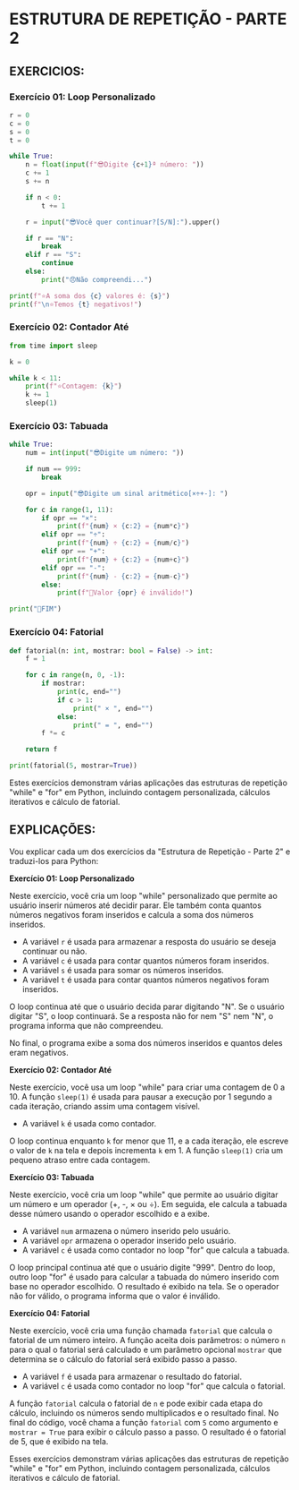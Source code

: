 # ESTRUTURA DE REPETIÇÃO - PARTE 2
## EXERCICIOS:
### Exercício 01: Loop Personalizado
```python
r = 0
c = 0
s = 0
t = 0

while True:
    n = float(input(f"😎Digite {c+1}ª número: "))
    c += 1
    s += n

    if n < 0:
        t += 1

    r = input("😎Você quer continuar?[S/N]:").upper()

    if r == "N":
        break
    elif r == "S":
        continue
    else:
        print("😠Não compreendi...")

print(f"⭐A soma dos {c} valores é: {s}")
print(f"\n⭐Temos {t} negativos!")
```

### Exercício 02: Contador Até
```python
from time import sleep

k = 0

while k < 11:
    print(f"⭐Contagem: {k}")
    k += 1
    sleep(1)
```

### Exercício 03: Tabuada
```python
while True:
    num = int(input("😎Digite um número: "))

    if num == 999:
        break

    opr = input("😎Digite um sinal aritmético[×÷+-]: ")

    for c in range(1, 11):
        if opr == "×":
            print(f"{num} × {c:2} = {num*c}")
        elif opr == "÷":
            print(f"{num} ÷ {c:2} = {num/c}")
        elif opr == "+":
            print(f"{num} + {c:2} = {num+c}")
        elif opr == "-":
            print(f"{num} - {c:2} = {num-c}")
        else:
            print(f"😬Valor {opr} é inválido!")

print("🔔FIM")
```

### Exercício 04: Fatorial
```python
def fatorial(n: int, mostrar: bool = False) -> int:
    f = 1

    for c in range(n, 0, -1):
        if mostrar:
            print(c, end="")
            if c > 1:
                print(" × ", end="")
            else:
                print(" = ", end="")
        f *= c

    return f

print(fatorial(5, mostrar=True))
```

Estes exercícios demonstram várias aplicações das estruturas de repetição "while" e "for" em Python, incluindo contagem personalizada, cálculos iterativos e cálculo de fatorial.

## EXPLICAÇÕES:
Vou explicar cada um dos exercícios da "Estrutura de Repetição - Parte 2" e traduzi-los para Python:

**Exercício 01: Loop Personalizado**

Neste exercício, você cria um loop "while" personalizado que permite ao usuário inserir números até decidir parar. Ele também conta quantos números negativos foram inseridos e calcula a soma dos números inseridos.

- A variável `r` é usada para armazenar a resposta do usuário se deseja continuar ou não.
- A variável `c` é usada para contar quantos números foram inseridos.
- A variável `s` é usada para somar os números inseridos.
- A variável `t` é usada para contar quantos números negativos foram inseridos.

O loop continua até que o usuário decida parar digitando "N". Se o usuário digitar "S", o loop continuará. Se a resposta não for nem "S" nem "N", o programa informa que não compreendeu.

No final, o programa exibe a soma dos números inseridos e quantos deles eram negativos.

**Exercício 02: Contador Até**

Neste exercício, você usa um loop "while" para criar uma contagem de 0 a 10. A função `sleep(1)` é usada para pausar a execução por 1 segundo a cada iteração, criando assim uma contagem visível.

- A variável `k` é usada como contador.

O loop continua enquanto `k` for menor que 11, e a cada iteração, ele escreve o valor de `k` na tela e depois incrementa `k` em 1. A função `sleep(1)` cria um pequeno atraso entre cada contagem.

**Exercício 03: Tabuada**

Neste exercício, você cria um loop "while" que permite ao usuário digitar um número e um operador (+, -, × ou ÷). Em seguida, ele calcula a tabuada desse número usando o operador escolhido e a exibe.

- A variável `num` armazena o número inserido pelo usuário.
- A variável `opr` armazena o operador inserido pelo usuário.
- A variável `c` é usada como contador no loop "for" que calcula a tabuada.

O loop principal continua até que o usuário digite "999". Dentro do loop, outro loop "for" é usado para calcular a tabuada do número inserido com base no operador escolhido. O resultado é exibido na tela. Se o operador não for válido, o programa informa que o valor é inválido.

**Exercício 04: Fatorial**

Neste exercício, você cria uma função chamada `fatorial` que calcula o fatorial de um número inteiro. A função aceita dois parâmetros: o número `n` para o qual o fatorial será calculado e um parâmetro opcional `mostrar` que determina se o cálculo do fatorial será exibido passo a passo.

- A variável `f` é usada para armazenar o resultado do fatorial.
- A variável `c` é usada como contador no loop "for" que calcula o fatorial.

A função `fatorial` calcula o fatorial de `n` e pode exibir cada etapa do cálculo, incluindo os números sendo multiplicados e o resultado final. No final do código, você chama a função `fatorial` com `5` como argumento e `mostrar = True` para exibir o cálculo passo a passo. O resultado é o fatorial de 5, que é exibido na tela.

Esses exercícios demonstram várias aplicações das estruturas de repetição "while" e "for" em Python, incluindo contagem personalizada, cálculos iterativos e cálculo de fatorial.